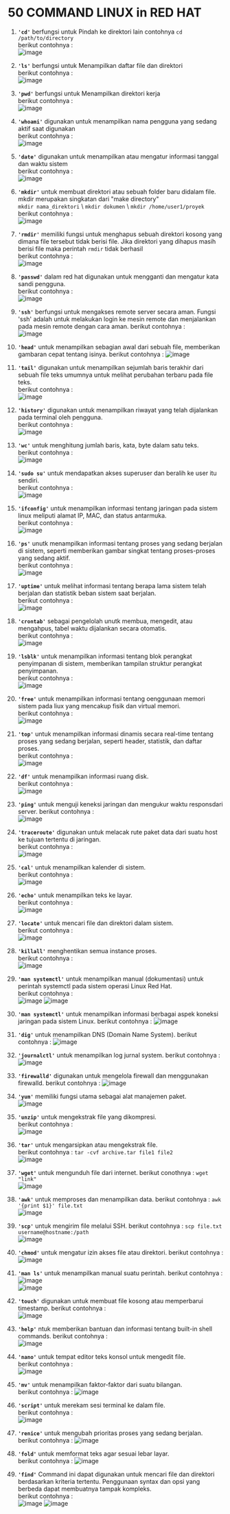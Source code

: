 # 50 COMMAND LINUX in RED HAT

1. **`'cd'`** berfungsi untuk Pindah ke direktori lain contohnya `cd /path/to/directory`  
berikut contohnya :  
![image](https://github.com/Azzadlyh/PRAKTIKUM-SISTEM-OPERASI-AZZA-ADLIYAH-TK4B/assets/126213404/ebac987a-0617-4c50-a61e-523f3afc5afe)

2. **`'ls'`** berfungsi untuk Menampilkan daftar file dan direktori   
berikut contohnya :    
![image](https://github.com/Azzadlyh/PRAKTIKUM-SISTEM-OPERASI-AZZA-ADLIYAH-TK4B/assets/126213404/428f3661-f6c1-421d-aa6b-fa641b1dab27)  

3. **`'pwd'`** berfungsi untuk Menampilkan direktori kerja  
berikut contohnya :  
![image](https://github.com/Azzadlyh/PRAKTIKUM-SISTEM-OPERASI-AZZA-ADLIYAH-TK4B/assets/126213404/7250c833-4a7d-4e2f-ab83-79cef3a4efcb)

4. **`'whoami'`** digunakan untuk menampilkan nama pengguna yang sedang aktif saat digunakan   
berikut contohnya :    
![image](https://github.com/Azzadlyh/PRAKTIKUM-SISTEM-OPERASI-AZZA-ADLIYAH-TK4B/assets/126213404/7279e53e-b093-4307-a0a0-b208294cf49a)   

5. **`'date'`** digunakan untuk menampilkan atau mengatur informasi tanggal dan waktu sistem  
berikut contohnya :  
![image](https://github.com/Azzadlyh/PRAKTIKUM-SISTEM-OPERASI-AZZA-ADLIYAH-TK4B/assets/126213404/63e909db-15ec-4a2a-9c03-38058c18ff1c)  

6. **`'mkdir'`** untuk membuat direktori atau sebuah folder baru didalam file. mkdir merupakan singkatan dari "make directory"  
`mkdir nama_direktori` \\ `mkdir dokumen` \\ `mkdir /home/user1/proyek  `  
berikut contohnya :   
![image](https://github.com/Azzadlyh/PRAKTIKUM-SISTEM-OPERASI-AZZA-ADLIYAH-TK4B/assets/126213404/c2288a78-80cc-4eb4-a3e5-14ee476b8540)    

7. **`'rmdir'`** memiliki fungsi untuk menghapus sebuah direktori kosong yang dimana file tersebut tidak berisi file. Jika direktori yang dihapus masih berisi file maka perintah `rmdir` tidak berhasil   
berikut contohnya :   
![image](https://github.com/Azzadlyh/PRAKTIKUM-SISTEM-OPERASI-AZZA-ADLIYAH-TK4B/assets/126213404/fcfbc8fb-d8df-4848-9792-db7f76f2b52f)  

8. **`'passwd'`** dalam red hat digunakan untuk mengganti dan mengatur kata sandi pengguna.  
berikut contohnya :   
![image](https://github.com/Azzadlyh/PRAKTIKUM-SISTEM-OPERASI-AZZA-ADLIYAH-TK4B/assets/126213404/8dd5cae1-b5a3-41ba-9264-8ef7e96b1242)  

9. **`'ssh'`** berfungsi untuk mengakses remote server secara aman. Fungsi 'ssh' adalah untuk melakukan login ke mesin remote dan menjalankan pada mesin remote dengan cara aman. 
berikut contohnya :  
![image](https://github.com/Azzadlyh/PRAKTIKUM-SISTEM-OPERASI-AZZA-ADLIYAH-TK4B/assets/126213404/52bc3f89-d7cf-469c-a92f-c42f79882c6e)  

10. **`'head'`** untuk menampilkan sebagian awal dari sebuah file, memberikan gambaran cepat tentang isinya. 
berikut contohnya : 
![image](https://github.com/Azzadlyh/PRAKTIKUM-SISTEM-OPERASI-AZZA-ADLIYAH-TK4B/assets/126213404/d9a36855-4737-49bf-ad58-75e624fa4f92)

11. **`'tail'`** digunakan untuk menampilkan sejumlah baris terakhir dari sebuah file teks umumnya untuk melihat perubahan terbaru pada file teks.   
berikut contohnya :   
![image](https://github.com/Azzadlyh/PRAKTIKUM-SISTEM-OPERASI-AZZA-ADLIYAH-TK4B/assets/126213404/6f4309d6-e1fb-4c78-a4c3-bd183beb927b)   

12. **`'history'`** digunakan untuk menampilkan riwayat yang telah dijalankan pada terminal oleh pengguna.   
berikut contohnya :   
![image](https://github.com/Azzadlyh/PRAKTIKUM-SISTEM-OPERASI-AZZA-ADLIYAH-TK4B/assets/126213404/bc2ac2c3-9136-4154-a499-ee2f3ddbe3a2)   

13. **`'wc'`** untuk menghitung jumlah baris, kata, byte dalam satu teks.  
berikut contohnya :   
![image](https://github.com/Azzadlyh/PRAKTIKUM-SISTEM-OPERASI-AZZA-ADLIYAH-TK4B/assets/126213404/2a9abe4b-e9c4-4a5d-841d-c007d2d6d806)

14. **`'sudo su'`** untuk mendapatkan akses superuser dan beralih ke user itu sendiri.  
berikut contohnya :  
![image](https://github.com/Azzadlyh/PRAKTIKUM-SISTEM-OPERASI-AZZA-ADLIYAH-TK4B/assets/126213404/d9155de4-d7c8-4a17-8917-30ae8c9e9c6b)

15. **`'ifconfig'`** untuk menampilkan informasi tentang jaringan pada sistem linux meliputi alamat IP, MAC, dan status antarmuka.  
berikut contohnya :  
![image](https://github.com/Azzadlyh/PRAKTIKUM-SISTEM-OPERASI-AZZA-ADLIYAH-TK4B/assets/126213404/2dff2eab-9c73-4664-933b-ffe05c601b8e)

16. **`'ps'`** unutk menampilkan informasi tentang proses yang sedang berjalan di sistem, seperti memberikan gambar singkat tentang proses-proses yang sedang aktif.  
berikut contohnya :   
![image](https://github.com/Azzadlyh/PRAKTIKUM-SISTEM-OPERASI-AZZA-ADLIYAH-TK4B/assets/126213404/a647d16a-5acc-4974-ad82-26a9e9b08f0d)

17. **`'uptime'`** untuk melihat informasi tentang berapa lama sistem telah berjalan dan statistik beban sistem saat berjalan.  
berikut contohnya :  
![image](https://github.com/Azzadlyh/PRAKTIKUM-SISTEM-OPERASI-AZZA-ADLIYAH-TK4B/assets/126213404/03495116-cbc2-4507-bf88-1f51c0382844)

18. **`'crontab'`** sebagai pengelolah unutk membua, mengedit, atau mengahpus, tabel waktu dijalankan secara otomatis.  
berikut contohnya :  
![image](https://github.com/Azzadlyh/PRAKTIKUM-SISTEM-OPERASI-AZZA-ADLIYAH-TK4B/assets/126213404/71ab2c04-98be-448b-ba87-94427cc8b487)

19. **`'lsblk'`** untuk menampilkan informasi tentang blok perangkat penyimpanan di sistem, memberikan tampilan struktur perangkat penyimpanan.  
berikut contohnya :   
![image](https://github.com/Azzadlyh/PRAKTIKUM-SISTEM-OPERASI-AZZA-ADLIYAH-TK4B/assets/126213404/c298b700-5f53-4d33-98a3-fbb74d185504)

20. **`'free'`** untuk menampilkan informasi tentang oenggunaan memori sistem pada liux yang mencakup fisik dan virtual memori.   
berikut contohnya :  
![image](https://github.com/Azzadlyh/PRAKTIKUM-SISTEM-OPERASI-AZZA-ADLIYAH-TK4B/assets/126213404/fd1809df-677e-46d1-87db-f9c59cb6af61)

21. **`'top'`** untuk menampilkan informasi dinamis secara real-time tentang proses yang sedang berjalan, seperti header, statistik, dan daftar proses.  
berikut contohnya :  
![image](https://github.com/Azzadlyh/PRAKTIKUM-SISTEM-OPERASI-AZZA-ADLIYAH-TK4B/assets/126213404/61baa7c4-7089-4ca5-98e1-10701a2d6646)

22. **`'df'`** untuk menampilkan informasi ruang disk.  
berikut contohnya :  
![image](https://github.com/Azzadlyh/PRAKTIKUM-SISTEM-OPERASI-AZZA-ADLIYAH-TK4B/assets/126213404/7d7c59cf-d99e-4613-893b-49e1bc41719e)

23. **`'ping'`** untuk menguji keneksi jaringan dan mengukur waktu responsdari server.
berikut contohnya :  
![image](https://github.com/Azzadlyh/PRAKTIKUM-SISTEM-OPERASI-AZZA-ADLIYAH-TK4B/assets/126213404/6bffe7fd-5a13-4fc6-b00e-8ee50cd2dcc5)

24. **`'traceroute'`** digunakan untuk melacak rute paket data dari suatu host ke tujuan tertentu di jaringan.  
berikut contohnya :  
![image](https://github.com/Azzadlyh/PRAKTIKUM-SISTEM-OPERASI-AZZA-ADLIYAH-TK4B/assets/126213404/734d9350-65c6-4b44-9088-66665627f339)

25. **`'cal'`** untuk menampilkan kalender di sistem.  
berikut contohnya :  
![image](https://github.com/Azzadlyh/PRAKTIKUM-SISTEM-OPERASI-AZZA-ADLIYAH-TK4B/assets/126213404/2f3eecd6-92e3-4e42-b7a4-7e94c0111130)

26. **`'echo'`** untuk menampilkan teks ke layar.  
berikut contohnya :  
![image](https://github.com/Azzadlyh/PRAKTIKUM-SISTEM-OPERASI-AZZA-ADLIYAH-TK4B/assets/126213404/aefd5e27-6e97-48a3-b940-0c2dd0fce74a)

27. **`'locate'`** untuk mencari file dan direktori dalam sistem.  
berikut contohnya :  
![image](https://github.com/Azzadlyh/PRAKTIKUM-SISTEM-OPERASI-AZZA-ADLIYAH-TK4B/assets/126213404/e7d11646-3d0d-4593-a772-21428634ead4)

29. **`'killall'`** menghentikan semua instance proses.  
berikut contohnya :  
![image](https://github.com/Azzadlyh/PRAKTIKUM-SISTEM-OPERASI-AZZA-ADLIYAH-TK4B/assets/126213404/3c572f99-0f24-4161-a901-5b5b07ac6759)

30. **`'man systemctl'`** untuk menampilkan manual (dokumentasi) untuk perintah systemctl pada sistem operasi Linux Red Hat.  
berikut contohnya :  
![image](https://github.com/Azzadlyh/PRAKTIKUM-SISTEM-OPERASI-AZZA-ADLIYAH-TK4B/assets/126213404/fbaa0214-a76a-4326-bcb7-8d60ef3bc517)
![image](https://github.com/Azzadlyh/PRAKTIKUM-SISTEM-OPERASI-AZZA-ADLIYAH-TK4B/assets/126213404/39e8541a-5d0d-410b-beda-854b73e87eaf)

31. **`'man systemctl'`** untuk menampilkan informasi berbagai aspek koneksi jaringan pada sistem Linux.
berikut contohnya :
![image](https://github.com/Azzadlyh/PRAKTIKUM-SISTEM-OPERASI-AZZA-ADLIYAH-TK4B/assets/126213404/e7e55a17-2a95-40df-ab75-4983d435c646)

32. **`'dig'`** untuk menampilkan DNS (Domain Name System).
berikut contohnya :
![image](https://github.com/Azzadlyh/PRAKTIKUM-SISTEM-OPERASI-AZZA-ADLIYAH-TK4B/assets/126213404/393d343d-5dc6-4c70-ab4e-32269a5494f8)

33. **`'journalctl'`** untuk menampilkan log jurnal system.
berikut contohnya :
![image](https://github.com/Azzadlyh/PRAKTIKUM-SISTEM-OPERASI-AZZA-ADLIYAH-TK4B/assets/126213404/1ff5267f-02fd-4cf3-8762-ce1388347d30)

34. **`'firewalld'`** digunakan untuk mengelola firewall dan menggunakan firewalld.
berikut contohnya :
![image](https://github.com/Azzadlyh/PRAKTIKUM-SISTEM-OPERASI-AZZA-ADLIYAH-TK4B/assets/126213404/0043bb45-2877-4176-82d8-622ec767b1a8)

35. **`'yum'`** memiliki fungsi utama sebagai alat manajemen paket.  
![image](https://github.com/Azzadlyh/PRAKTIKUM-SISTEM-OPERASI-AZZA-ADLIYAH-TK4B/assets/126213404/73885a5d-d722-49a8-b85b-6aefd98afcd6)

36. **`'unzip'`** untuk mengekstrak file yang dikompresi.  
berikut contohnya :  
![image](https://github.com/Azzadlyh/PRAKTIKUM-SISTEM-OPERASI-AZZA-ADLIYAH-TK4B/assets/126213404/6c7cedaa-3eb6-43ef-98d7-ecf5102e17bb)

37. **`'tar'`** untuk mengarsipkan atau mengekstrak file.  
berikut contohnya :
`tar -cvf archive.tar file1 file2`  
![image](https://github.com/Azzadlyh/PRAKTIKUM-SISTEM-OPERASI-AZZA-ADLIYAH-TK4B/assets/126213404/ace1bf11-517b-41ce-b4a1-11308e2793f0)

38. **`'wget'`** untuk mengunduh file dari internet.
berikut conothnya :
`wget "link"`   
![image](https://github.com/Azzadlyh/PRAKTIKUM-SISTEM-OPERASI-AZZA-ADLIYAH-TK4B/assets/126213404/5bd86861-dbd8-4f2f-a154-2bd808d6e235)

39. **`'awk'`** untuk memproses dan menampilkan data.
berikut contohnya :
`awk '{print $1}' file.txt`  
![image](https://github.com/Azzadlyh/PRAKTIKUM-SISTEM-OPERASI-AZZA-ADLIYAH-TK4B/assets/126213404/e7de4543-bcce-4c2f-a48c-2ebf976a3c0a)

40. **`'scp'`** untuk mengirim file melalui SSH.
berikut contohnya :
`scp file.txt username@hostname:/path`  
![image](https://github.com/Azzadlyh/PRAKTIKUM-SISTEM-OPERASI-AZZA-ADLIYAH-TK4B/assets/126213404/d90d7052-926e-4f6c-a131-d837882564e0)

41. **`'chmod'`** untuk mengatur izin akses file atau direktori.
berikut contohnya :
![image](https://github.com/Azzadlyh/PRAKTIKUM-SISTEM-OPERASI-AZZA-ADLIYAH-TK4B/assets/126213404/9e4b748b-54fc-4a15-9c19-5bb4ca6b8f31)

42. **`'man ls'`** untuk menampilkan manual suatu perintah.
berikut contohnya :
![image](https://github.com/Azzadlyh/PRAKTIKUM-SISTEM-OPERASI-AZZA-ADLIYAH-TK4B/assets/126213404/a3ec9890-0055-4d50-b594-bbe7b0586a62)  
![image](https://github.com/Azzadlyh/PRAKTIKUM-SISTEM-OPERASI-AZZA-ADLIYAH-TK4B/assets/126213404/37acd1a5-9925-42e3-aa9e-ebcc99056874)

43. **`'touch'`** digunakan untuk membuat file kosong atau memperbarui timestamp.
berikut contohnya :  
![image](https://github.com/Azzadlyh/PRAKTIKUM-SISTEM-OPERASI-AZZA-ADLIYAH-TK4B/assets/126213404/f22facd8-2d6a-4778-a9f7-9ccac892ba94)

44. **`'help'`** ntuk memberikan bantuan dan informasi tentang built-in shell commands.
berikut contohnya :  
![image](https://github.com/Azzadlyh/PRAKTIKUM-SISTEM-OPERASI-AZZA-ADLIYAH-TK4B/assets/126213404/16fbf8a6-8ee8-43a8-a694-6a5c8034291d)

45. **`'nano'`** untuk tempat editor teks konsol untuk mengedit file.  
berikut contohnya :   
![image](https://github.com/Azzadlyh/PRAKTIKUM-SISTEM-OPERASI-AZZA-ADLIYAH-TK4B/assets/126213404/0efe4514-c6b6-4fa0-aa16-3865f477f11b)

46. **`'mv'`** untuk menampilkan faktor-faktor dari suatu bilangan.  
berikut contohnya :
![image](https://github.com/Azzadlyh/PRAKTIKUM-SISTEM-OPERASI-AZZA-ADLIYAH-TK4B/assets/126213404/78ff77b1-d644-4f37-97aa-3895c2fd5c04)

47. **`'script'`** untuk merekam sesi terminal ke dalam file.  
berikut contohnya :  
![image](https://github.com/Azzadlyh/PRAKTIKUM-SISTEM-OPERASI-AZZA-ADLIYAH-TK4B/assets/126213404/cfc49660-00fe-4897-acf8-ffa5060c3ede)

48. **`'renice'`** untuk mengubah prioritas proses yang sedang berjalan.  
berikut contohnya : 
![image](https://github.com/Azzadlyh/PRAKTIKUM-SISTEM-OPERASI-AZZA-ADLIYAH-TK4B/assets/126213404/11ed2b0c-9d68-46e0-9f8d-36bc717e49a3)

49. **`'fold'`** untuk memformat teks agar sesuai lebar layar.  
berikut contohnya :
![image](https://github.com/Azzadlyh/PRAKTIKUM-SISTEM-OPERASI-AZZA-ADLIYAH-TK4B/assets/126213404/c94d7642-b6e8-4f6c-ba3b-cff0272dfb42)

50. **`'find'`** Command ini dapat digunakan untuk mencari file dan direktori berdasarkan kriteria tertentu. Penggunaan syntax dan opsi yang berbeda dapat membuatnya tampak kompleks.  
berikut contohnya :  
![image](https://github.com/Azzadlyh/PRAKTIKUM-SISTEM-OPERASI-AZZA-ADLIYAH-TK4B/assets/126213404/9e0dadd6-075b-427a-8162-7996fafb97ce)
![image](https://github.com/Azzadlyh/PRAKTIKUM-SISTEM-OPERASI-AZZA-ADLIYAH-TK4B/assets/126213404/efa51235-22e5-459a-9583-c8f418fb0d57)  



